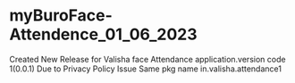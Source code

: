 # myBuroFace-Attendence_01_06_2023
Created New Release for Valisha face Attendance application.version code 1(0.0.1)     Due to Privacy Policy Issue
Same pkg name in.valisha.attendance1
